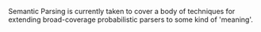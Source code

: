 Semantic Parsing is currently taken to cover a body of techniques for extending broad-coverage probabilistic parsers to some kind of 'meaning'.